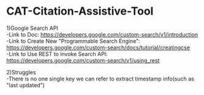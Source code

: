 # CAT-Citation-Assistive-Tool

1)Google Search API <br />
-Link to Doc: https://developers.google.com/custom-search/v1/introduction <br />
-Link to Create New "Programmable Search Engine": https://developers.google.com/custom-search/docs/tutorial/creatingcse <br />
-Link to Use REST to invoke Search API: https://developers.google.com/custom-search/v1/using_rest <br />

2)Struggles  <br/>
-There is no one single key we can refer to extract timestamp info(such as "last updated") 